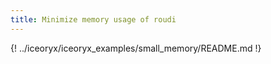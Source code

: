 ```yaml
---
title: Minimize memory usage of roudi
---
```


{! ../iceoryx/iceoryx_examples/small_memory/README.md !}

